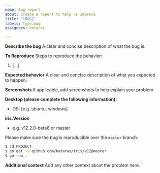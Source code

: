 ```yaml
---
name: Bug report
about: Create a report to help us improve
title: "[BUG]"
labels: type:bug
assignees: kataras

---
```


**Describe the bug**
A clear and concise description of what the bug is.

**To Reproduce**
Steps to reproduce the behavior:
1. [...]

**Expected behavior**
A clear and concise description of what you expected to happen.

**Screenshots**
If applicable, add screenshots to help explain your problem.

**Desktop (please complete the following information):**
 - OS: [e.g. ubuntu, windows]

**iris.Version**
- e.g. v12.2.0-beta6 or master

Please make sure the bug is reproducible over the `master` branch:

```sh
$ cd PROJECT
$ go get -u github.com/kataras/iris/v12@master
$ go run .
```

**Additional context**
Add any other context about the problem here.
